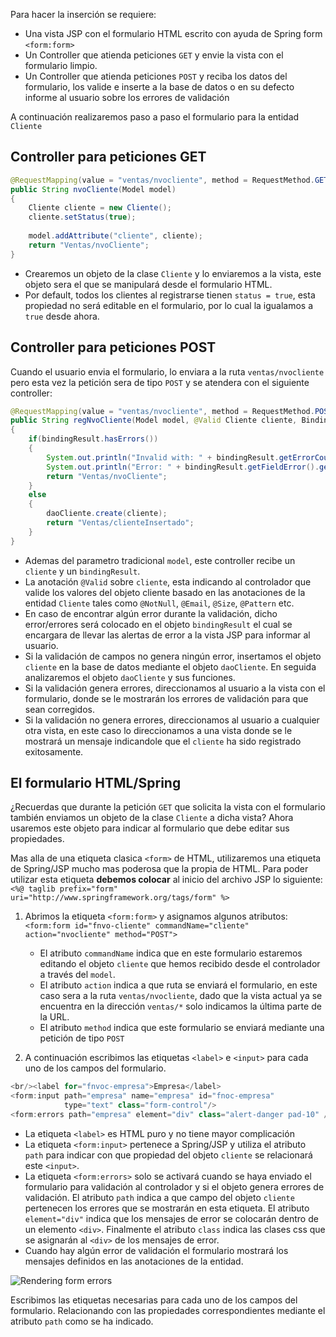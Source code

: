 Para hacer la inserción se requiere:

 * Una vista JSP con el formulario HTML escrito con ayuda de Spring form ```<form:form>```
 * Un Controller que atienda peticiones ```GET``` y envie la vista con el formulario limpio.
 * Un Controller que atienda peticiones ```POST``` y reciba los datos del formulario, los valide e inserte a la base de datos o en su defecto informe al usuario sobre los errores de validación

A continuación realizaremos paso a paso el formulario para la entidad ```Cliente```
## Controller para peticiones GET
```java
@RequestMapping(value = "ventas/nvocliente", method = RequestMethod.GET)
public String nvoCliente(Model model)
{
    Cliente cliente = new Cliente();
    cliente.setStatus(true);
       
    model.addAttribute("cliente", cliente);
    return "Ventas/nvoCliente";
}
```

 * Crearemos un objeto de la clase ```Cliente``` y lo enviaremos a la vista, este objeto sera el que se manipulará desde el formulario HTML.
 * Por default, todos los clientes al registrarse tienen ```status = true```, esta propiedad no será editable en el formulario, por lo cual la igualamos a ```true``` desde ahora.

## Controller para peticiones POST
Cuando el usuario envia el formulario, lo enviara a la ruta ```ventas/nvocliente``` pero esta vez la petición sera de tipo ```POST``` y se atendera con el siguiente controller:
```java
@RequestMapping(value = "ventas/nvocliente", method = RequestMethod.POST)
public String regNvoCliente(Model model, @Valid Cliente cliente, BindingResult bindingResult)
{
    if(bindingResult.hasErrors())
    {
        System.out.println("Invalid with: " + bindingResult.getErrorCount() + " errors");
        System.out.println("Error: " + bindingResult.getFieldError().getField());
        return "Ventas/nvoCliente";
    }
    else
    {
        daoCliente.create(cliente);
        return "Ventas/clienteInsertado";
    }
}
```

 * Ademas del parametro tradicional ```model```, este controller recibe un ```cliente``` y un ```bindingResult```.
 * La anotación ```@Valid``` sobre ```cliente```, esta indicando al controlador que valide los valores del objeto cliente basado en las anotaciones de la entidad ```Cliente``` tales como ```@NotNull```, ```@Email```, ```@Size```, ```@Pattern``` etc.
 * En caso de encontrar algún error durante la validación, dicho error/errores será colocado en el objeto ```bindingResult``` el cual se encargara de llevar las alertas de error a la vista JSP para informar al usuario.
 * Si la validación de campos no genera ningún error, insertamos el objeto ```cliente``` en la base de datos mediante el objeto ```daoCliente```. En seguida analizaremos el objeto ```daoCliente``` y sus funciones.
 * Si la validación genera errores, direccionamos al usuario a la vista con el formulario, donde se le mostrarán los errores de validación para que sean corregidos.
 * Si la validación no genera errores, direccionamos al usuario a cualquier otra vista, en este caso lo direccionamos a una vista donde se le mostrará un mensaje indicandole que el ```cliente``` ha sido registrado exitosamente.

## El formulario HTML/Spring
¿Recuerdas que durante la petición ```GET``` que solicita la vista con el formulario también enviamos un objeto de la clase ```Cliente``` a dicha vista? Ahora usaremos este objeto para indicar al formulario que debe editar sus propiedades.

Mas alla de una etiqueta clasica ```<form>``` de HTML, utilizaremos una etiqueta de Spring/JSP mucho mas poderosa que la propia de HTML. Para poder utilizar esta etiqueta **debemos colocar** al inicio del archivo JSP lo siguiente: ```<%@ taglib prefix="form" uri="http://www.springframework.org/tags/form" %>```

1. Abrimos la etiqueta ```<form:form>``` y asignamos algunos atributos: ```<form:form id="fnvo-cliente" commandName="cliente" action="nvocliente" method="POST">```
   * El atributo ```commandName``` indica que en este formulario estaremos editando el objeto ```cliente``` que hemos recibido desde el controlador a través del ```model```.
   * El atributo ```action``` indica a que ruta se enviará el formulario, en este caso sera a la ruta ```ventas/nvocliente```, dado que la vista actual ya se encuentra en la dirección ```ventas/*``` solo indicamos la última parte de la URL.
   * El atributo ```method``` indica que este formulario se enviará mediante una petición de tipo ```POST```

2. A continuación escribimos las etiquetas ```<label>``` e ```<input>``` para cada uno de los campos del formulario.
```java
<br/><label for="fnvoc-empresa">Empresa</label>
<form:input path="empresa" name="empresa" id="fnoc-empresa" 
            type="text" class="form-control"/>
<form:errors path="empresa" element="div" class="alert-danger pad-10" />
```
   * La etiqueta ```<label>``` es HTML puro y no tiene mayor complicación
   * La etiqueta ```<form:input>``` pertenece a Spring/JSP y utiliza el atributo ```path``` para indicar con que propiedad del objeto ```cliente``` se relacionará este ```<input>```.
   * La etiqueta ```<form:errors>``` solo se activará cuando se haya enviado el formulario para validación al controlador y si el objeto genera errores de validación. El atributo ```path``` indica a que campo del objeto ```cliente``` pertenecen los errores que se mostrarán en esta etiqueta. El atributo ```element="div"``` indica que los mensajes de error se colocarán dentro de un elemento ```<div>```. Finalmente el atributo ```class``` indica las clases css que se asignarán al ```<div>``` de los mensajes de error.
   * Cuando hay algún error de validación el formulario mostrará los mensajes definidos en las anotaciones de la entidad.

![Rendering form errors](http://i.imgur.com/YV7LnUE.png)

Escribimos las etiquetas necesarias para cada uno de los campos del formulario. Relacionando con las propiedades correspondientes mediante el atributo ```path``` como se ha indicado.